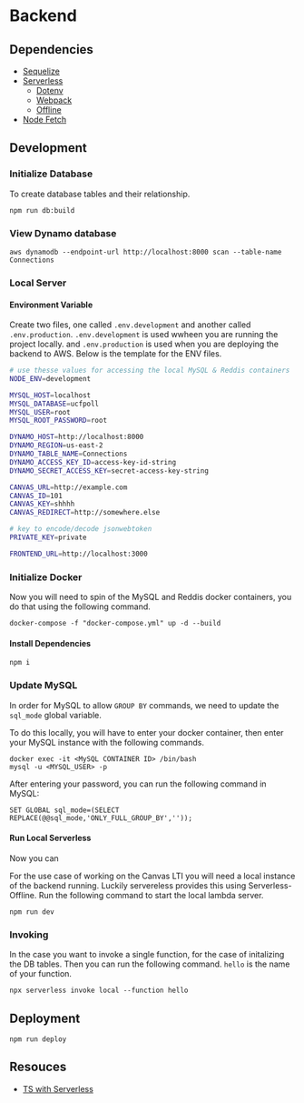 # Backend

## Dependencies

- [Sequelize](https://sequelize.org/master/manual/getting-started.html)
- [Serverless](https://www.serverless.com/framework/docs/getting-started/)
  - [Dotenv](https://www.serverless.com/plugins/serverless-dotenv-plugin)
  - [Webpack](https://www.serverless.com/plugins/serverless-webpack/)
  - [Offline](https://www.serverless.com/plugins/serverless-offline/)
- [Node Fetch](https://www.npmjs.com/package/node-fetch)

## Development

### Initialize Database

To create database tables and their relationship.

```
npm run db:build
```

### View Dynamo database

```
aws dynamodb --endpoint-url http://localhost:8000 scan --table-name Connections
```

### Local Server

#### Environment Variable

Create two files, one called `.env.development` and another called `.env.production`.
`.env.development` is used wwheen you are running the project locally. and `.env.production` is used when you are deploying the backend to AWS.
Below is the template for the ENV files.

```bash
# use thesse values for accessing the local MySQL & Reddis containers
NODE_ENV=development

MYSQL_HOST=localhost
MYSQL_DATABASE=ucfpoll
MYSQL_USER=root
MYSQL_ROOT_PASSWORD=root

DYNAMO_HOST=http://localhost:8000
DYNAMO_REGION=us-east-2
DYNAMO_TABLE_NAME=Connections
DYNAMO_ACCESS_KEY_ID=access-key-id-string
DYNAMO_SECRET_ACCESS_KEY=secret-access-key-string

CANVAS_URL=http://example.com
CANVAS_ID=101
CANVAS_KEY=shhhh
CANVAS_REDIRECT=http://somewhere.else

# key to encode/decode jsonwebtoken
PRIVATE_KEY=private

FRONTEND_URL=http://localhost:3000
```

### Initialize Docker

Now you will need to spin of the MySQL and Reddis docker containers, you do that using the following command.

```
docker-compose -f "docker-compose.yml" up -d --build
```

#### Install Dependencies

```
npm i
```

### Update MySQL

In order for MySQL to allow `GROUP BY` commands, we need to update the `sql_mode` global variable. 

To do this locally, you will have to enter your docker container, then enter your MySQL instance with the following commands. 
```
docker exec -it <MySQL CONTAINER ID> /bin/bash
mysql -u <MYSQL_USER> -p
```

After entering your password, you can run the following command in MySQL: 
```
SET GLOBAL sql_mode=(SELECT REPLACE(@@sql_mode,'ONLY_FULL_GROUP_BY',''));
```

#### Run Local Serverless

Now you can

For the use case of working on the Canvas LTI you will need a local instance of the backend running. Luckily servereless provides this using Serverless-Offline. Run the following command to start the local lambda server.

```
npm run dev
```

### Invoking

In the case you want to invoke a single function, for the case of initalizing the DB tables.
Then you can run the following command. `hello` is the name of your function.

```
npx serverless invoke local --function hello
```

## Deployment

```
npm run deploy
```

## Resouces

- [TS with Serverless](https://lesscodeismore.dev/serverless-typescript/)
